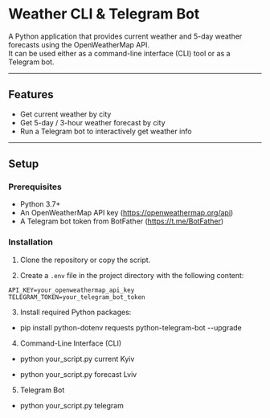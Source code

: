 # Weather CLI & Telegram Bot

A Python application that provides current weather and 5-day weather forecasts using the OpenWeatherMap API.  
It can be used either as a command-line interface (CLI) tool or as a Telegram bot.

---

## Features

- Get current weather by city
- Get 5-day / 3-hour weather forecast by city
- Run a Telegram bot to interactively get weather info

---

## Setup

### Prerequisites

- Python 3.7+
- An OpenWeatherMap API key (https://openweathermap.org/api)
- A Telegram bot token from BotFather (https://t.me/BotFather)

### Installation

1. Clone the repository or copy the script.

2. Create a `.env` file in the project directory with the following content:

```env
API_KEY=your_openweathermap_api_key
TELEGRAM_TOKEN=your_telegram_bot_token
```

3. Install required Python packages:

- pip install python-dotenv requests python-telegram-bot --upgrade

4. Command-Line Interface (CLI)

- python your_script.py current Kyiv

- python your_script.py forecast Lviv

5. Telegram Bot 
- python your_script.py telegram